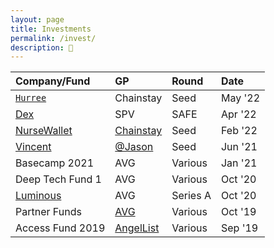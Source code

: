 ```yaml
---
layout: page
title: Investments
permalink: /invest/
description: 💸
---
```

| Company/Fund | GP | Round | Date |
| :---    | :---  | :---  | :---  |
| <code><a href="https://www.hurree.co/" target="_blank">Hurree</a> | Chainstay | Seed | May '22 |
| <a href="https://getdex.com/" target="_blank">Dex</a> | SPV | SAFE | Apr '22 |
| <a href="https://www.nursewallet.co/" target="_blank">NurseWallet</a> | <a href="https://www.chainstaycapital.com/" target="_blank">Chainstay</a> | Seed | Feb '22 |
| <a href="https://twitter.com/DiscoverVincent" target="_blank">Vincent</a> | <a href="https://twitter.com/jason" target="_blank">@Jason</a> | Seed | Jun '21 |
| Basecamp 2021 | AVG | Various  | Jan '21 |
| Deep Tech Fund 1 | AVG | Various  | Oct '20 |
| <a href="https://twitter.com/LuminousAI" target="_blank">Luminous</a> | AVG | Series A | Oct '20 |
| Partner Funds | <a href="https://www.av.vc/" target="_blank">AVG</a> | Various | Oct '19 |
| Access Fund 2019 | <a href="https://www.angellist.com/" target="_blank">AngelList</a> | Various  | Sep '19 |</code>